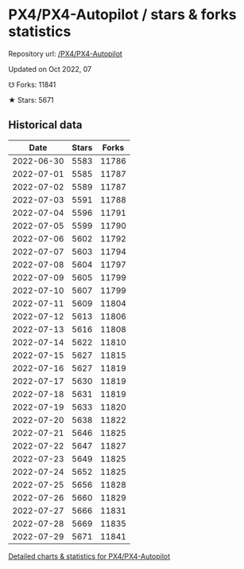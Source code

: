 # PX4/PX4-Autopilot / stars & forks statistics

Repository url: [/PX4/PX4-Autopilot](https://github.com/PX4/PX4-Autopilot)

Updated on Oct 2022, 07

☋ Forks: 11841

★ Stars: 5671

## Historical data
| Date | Stars | Forks |
|------|-------|-------|
| 2022-06-30 | 5583 | 11786 | 
| 2022-07-01 | 5585 | 11787 | 
| 2022-07-02 | 5589 | 11787 | 
| 2022-07-03 | 5591 | 11788 | 
| 2022-07-04 | 5596 | 11791 | 
| 2022-07-05 | 5599 | 11790 | 
| 2022-07-06 | 5602 | 11792 | 
| 2022-07-07 | 5603 | 11794 | 
| 2022-07-08 | 5604 | 11797 | 
| 2022-07-09 | 5605 | 11799 | 
| 2022-07-10 | 5607 | 11799 | 
| 2022-07-11 | 5609 | 11804 | 
| 2022-07-12 | 5613 | 11806 | 
| 2022-07-13 | 5616 | 11808 | 
| 2022-07-14 | 5622 | 11810 | 
| 2022-07-15 | 5627 | 11815 | 
| 2022-07-16 | 5627 | 11819 | 
| 2022-07-17 | 5630 | 11819 | 
| 2022-07-18 | 5631 | 11819 | 
| 2022-07-19 | 5633 | 11820 | 
| 2022-07-20 | 5638 | 11822 | 
| 2022-07-21 | 5646 | 11825 | 
| 2022-07-22 | 5647 | 11827 | 
| 2022-07-23 | 5649 | 11825 | 
| 2022-07-24 | 5652 | 11825 | 
| 2022-07-25 | 5656 | 11828 | 
| 2022-07-26 | 5660 | 11829 | 
| 2022-07-27 | 5666 | 11831 | 
| 2022-07-28 | 5669 | 11835 | 
| 2022-07-29 | 5671 | 11841 | 


[Detailed charts & statistics for PX4/PX4-Autopilot](https://reviewgithub.com/rep/PX4/PX4-Autopilot)
